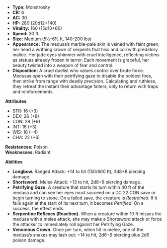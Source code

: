 - **Type:** Monstrosity
- **CR:** 6
- **AC:** 30
- **HP:** 280 (20d12+140)
- **Vitality:** 160 (15d10+60)
- **Speed:** 30 ft
- **Size:** Medium (5½–6½ ft, 140–200 lbs)
- **Appearance:** The medusa’s marble-pale skin is veined with faint green, her head a writhing crown of serpents that hiss and coil with predatory malice. Her jade eyes shimmer with cruel intelligence, reflecting victims as statues already frozen in terror. Each movement is graceful, her beauty twisted into a weapon of fear and control.
- **Disposition:** A cruel duelist who values control over brute force. Medusas open with their petrifying gaze to disable the boldest foes, then strike from range with deadly precision. Calculating and ruthless, they retreat the instant their advantage falters, only to return with traps and reinforcements.

**Attributes**
- STR: 16 (+3)
- DEX: 26 (+8)
- CON: 28 (+9)
- INT: 16 (+3)
- WIS: 18 (+4)
- CHA: 22 (+6)

**Resistances:** Poison  
**Weaknesses:** Radiant

**Abilities**
- **Longbow.** Ranged Attack: +14 to hit (150/600 ft), 3d8+8 piercing damage.
- **Shortsword.** Melee Attack: +13 to hit, 2d8+6 piercing damage.
- **Petrifying Gaze.** A creature that starts its turn within 40 ft of the medusa and can see her eyes must succeed on a DC 22 CON save or begin turning to stone. On a failed save, the creature is _Restrained_. If it fails again at the start of its next turn, it becomes _Petrified_. On a success, the effect ends.
- **Serpentine Reflexes (Reaction).** When a creature within 10 ft misses the medusa with a melee attack, she may make a Shortsword attack or force the attacker to immediately roll against her Petrifying Gaze.
- **Venomous Crown.** Once per turn, when hit in melee, one of the medusa’s snakes may lash out: +14 to hit, 2d6+6 piercing plus 2d6 poison damage.